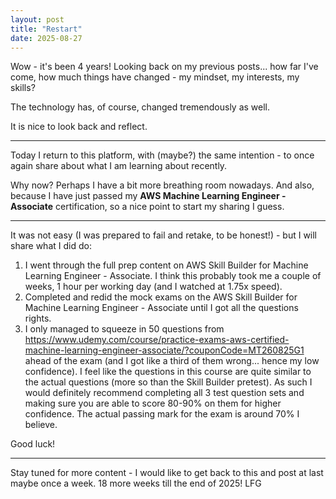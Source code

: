 ```yaml
---
layout: post
title: "Restart"
date: 2025-08-27
---
```


Wow - it's been 4 years! Looking back on my previous posts... how far I've come, how much things have changed - my mindset, my interests, my skills?

The technology has, of course, changed tremendously as well. 

It is nice to look back and reflect.

---

Today I return to this platform, with (maybe?) the same intention - to once again share about what I am learning about recently.

Why now? Perhaps I have a bit more breathing room nowadays. And also, because I have just passed my __AWS Machine Learning Engineer - Associate__ certification, so a nice point to start my sharing I guess.

---

It was not easy (I was prepared to fail and retake, to be honest!) - but I will share what I did do:
1) I went through the full prep content on AWS Skill Builder for Machine Learning Engineer - Associate. I think this probably took me a couple of weeks, 1 hour per working day (and I watched at 1.75x speed).
2) Completed and redid the mock exams on the AWS Skill Builder for Machine Learning Engineer - Associate until I got all the questions rights.
3) I only managed to squeeze in 50 questions from https://www.udemy.com/course/practice-exams-aws-certified-machine-learning-engineer-associate/?couponCode=MT260825G1 ahead of the exam (and I got like a third of them wrong... hence my low confidence). I feel like the questions in this course are quite similar to the actual questions (more so than the Skill Builder pretest). As such I would definitely recommend completing all 3 test question sets and making sure you are able to score 80-90% on them for higher confidence. The actual passing mark for the exam is around 70% I believe.

Good luck!

---

Stay tuned for more content - I would like to get back to this and post at last maybe once a week. 18 more weeks till the end of 2025! LFG